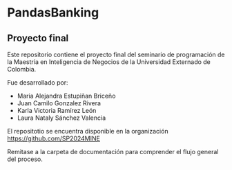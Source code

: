 # PandasBanking

## Proyecto final

Este repositorio contiene el proyecto final del seminario de programación de la Maestría en Inteligencia de Negocios de la Universidad Externado de Colombia.

Fue desarrollado por:
- Maria Alejandra Estupiñan Briceño
- Juan Camilo Gonzalez Rivera
- Karla Victoria Ramírez León
- Laura Nataly Sánchez Valencia

El repositotio se encuentra disponible en la organización https://github.com/SP2024MINE

Remitase a la carpeta de documentación para comprender el flujo general del proceso.
